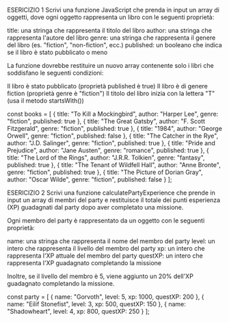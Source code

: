 ESERICIZIO 1
Scrivi una funzione JavaScript che prenda in input un array di oggetti, 
dove ogni oggetto rappresenta un libro con le seguenti proprietà:

title: una stringa che rappresenta il titolo del libro
author: una stringa che rappresenta l'autore del libro
genre: una stringa che rappresenta il genere del libro (es. "fiction", "non-fiction", ecc.)
published: un booleano che indica se il libro è stato pubblicato o meno

La funzione dovrebbe restituire un nuovo array contenente solo i libri che soddisfano le seguenti condizioni:

Il libro è stato pubblicato (proprietà published è true)
Il libro è di genere fiction (proprietà genre è "fiction")
Il titolo del libro inizia con la lettera "T" (usa il metodo startsWith())

const books = [
  { title: "To Kill a Mockingbird", author: "Harper Lee", genre: "fiction", published: true },
  { title: "The Great Gatsby", author: "F. Scott Fitzgerald", genre: "fiction", published: true },
  { title: "1984", author: "George Orwell", genre: "fiction", published: false },
  { title: "The Catcher in the Rye", author: "J.D. Salinger", genre: "fiction", published: true },
  { title: "Pride and Prejudice", author: "Jane Austen", genre: "romance", published: true },
  { title: "The Lord of the Rings", author: "J.R.R. Tolkien", genre: "fantasy", published: true },
  { title: "The Tenant of Wildfell Hall", author: "Anne Bronte", genre: "fiction", published: true },
  { title: "The Picture of Dorian Gray", author: "Oscar Wilde", genre: "fiction", published: false }
];

ESERICIZIO 2
Scrivi una funzione calculatePartyExperience che prende in input un array di membri del party 
e restituisce il totale dei punti esperienza (XP) guadagnati dal party dopo aver completato una missione.

Ogni membro del party è rappresentato da un oggetto con le seguenti proprietà:

name: una stringa che rappresenta il nome del membro del party
level: un intero che rappresenta il livello del membro del party
xp: un intero che rappresenta l'XP attuale del membro del party
questXP: un intero che rappresenta l'XP guadagnato completando la missione

Inoltre, se il livello del membro è 5, viene aggiunto un 20% dell'XP guadagnato completando la missione.

const party = [
    { name: "Gorvoth", level: 5, xp: 1000, questXP: 200 },
    { name: "Eilif Stonefist", level: 3, xp: 500, questXP: 150 },
    { name: "Shadowheart", level: 4, xp: 800, questXP: 250 }
  ];
